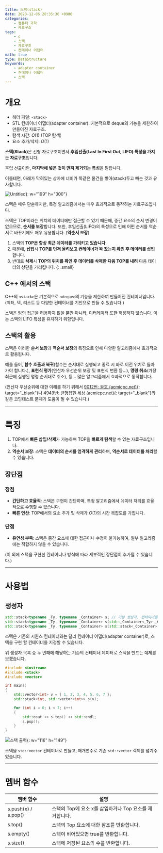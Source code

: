 ```yaml
---
title: 스택(stack)
date: 2023-12-06 20:35:36 +0900
categories:
    - 컴퓨터 과학
    - 자료구조
tags:
    - c
    - 스택
    - 자료구조
    - 컨테이너 어댑터
math: true
type: DataStructure
keywords:
    - adapter container
    - 컨테이너 어댑터
    - 스택
---
```


# 개요

- 헤더 파일: `<stack>`
- STL 컨테이너 어댑터(adapter container): 기본적으로 deque의 기능을 제한하여 만들어진 자료구조.
- 탐색 시간: $O(1)$ (TOP 탐색)
- 요소 추가/삭제: $O(1)$

<span class="keyword">**스택(Stack)**</span>은 선형 자료구조이면서 **<span class="font_highlight">후입선출(Last In First Out, LIFO)</span> 특성을 가지는 자료구조**입니다.

후입 선출이란, **마지막에 넣은 것이 먼저 제거되는 특성**을 말합니다.

이를테면, 아래가 막혀있는 상자에 너비가 똑같은 물건을 쌓아(stack)두고 빼는 것과 유사합니다.

![Untitled](https://i.postimg.cc/2S1vpzCp/2023-12-01-171027.png){: w="199" h="300"}

스택은 매우 단순하지만, 특정 알고리즘에서는 매우 효과적으로 동작하는 자료구조입니다.

스택은 TOP이라는 위치의 데이터에만 접근할 수 있기 때문에, 중간 요소의 순서 변경이 없으므로, **순서를 보장**합니다. 또한, 후입선출(LIFO)의 특성으로 인해 어떤 순서를 역순서로 바꾸기에도 매우 유용합니다. (<span class="font_highlight">**역순서 보장**</span>)

1. 스택의 **TOP은 항상 최근 데이터를 가리키고 있습니다**.
2. 때문에, **삽입**시 **TOP를 먼저 올려보고 컨테이너가 꽉 찼는지 확인 후 데이터를 삽입**합니다.
3. 반대로 **삭제**시 **TOP의 위치를 확인 후 데이터를 삭제한 다음 TOP를 내려** 다음 데이터의 상단을 가리킵니다.
{: .small}

## C++ 에서의 스택

C++의 `<stack>`은 기본적으로 `<deque>`의 기능을 제한하여 만들어진 컨테이너입니다. (벡터, 덱, 리스트 등 다양한 컨테이너를 기반으로 만들 수 있습니다.)

<span class="font_highlight">스택은 임의 접근을 허용하지 않을 뿐만 아니라, 이터레이터 또한 허용하지 않습니다</span>. 이는 스택의 LIFO 특성을 유지하기 위함입니다.

## 스택의 활용

스택은 이러한 **순서 보장**과 <span class="font_highlight">**역순서 보장**</span>의 특징으로 인해 다양한 알고리즘에서 효과적으로 활용됩니다.

예를 들어, **함수 호출과 복귀**(함수는 순서대로 실행되고 종료 시 바로 이전 위치로 돌아가야 합니다.), **표현식 평가**(연산자 우선순위 보장 및 표현식 변환 등…), **명령 취소**(가장 최근에 실행된 명령 순서대로 취소), 등… 많은 알고리즘에서 효과적으로 동작합니다.

(연산자 우선순위에 대한 이해를 하기 위해서 [9012번: 괄호 (acmicpc.net)](https://www.acmicpc.net/problem/9012){: target="_blank"}나 [4949번: 균형잡힌 세상 (acmicpc.net)](https://www.acmicpc.net/problem/4949){: target="_blank"}와 같은 코딩테스트 문제가 도움이 될 수 있습니다.)

---

# 특징

1. TOP에서 <span class="important">**빠른 삽입/삭제**</span>가 가능하며 TOP을 <span class="important">**빠르게 탐색**</span>할 수 있는 자료구조입니다.
2. <span class="important">**역순서 보장**</span>: 스택은 **데이터의 순서를 엄격하게 관리**하며, **역순서로 데이터를 처리**할 수 있습니다.

## 장단점

### 장점

- <span class="important">**간단하고 효율적**</span>: 스택은 구현이 간단하며, 특정 알고리즘에서 데이터 처리를 효율적으로 수행할 수 있습니다.
- <span class="important">**빠른 연산**</span>: TOP에서의 요소 추가 및 삭제가 $O(1)$의 시간 복잡도를 가집니다.

### 단점

- <span class="important">**유연성 부족**</span>: 스택은 중간 요소에 대한 접근이나 수정이 불가능하여, 일부 알고리즘에는 적합하지 않을 수 있습니다.

(이 외에 스택을 구현한 컨테이너나 방식에 따라 세부적인 장단점이 추가될 수 있습니다.)

---

# 사용법

## 생성자

```cpp
std::stack<typename _Ty, typename _Container> s; // 기본 생성자. 컨테이너를 선택할 수 있습니다.
std::stack<typename _Ty, typename _Container> s(std::_Container<_Ty> _Cont); // 기존의 컨테이너 데이터로 스택을 만듭니다.
std::stack<typename _Ty, typename _Container> s(std::stack<_Container> _Right); // 기존의 스택을 복사합니다.
```

스택은 기존의 시퀀스 컨테이너와는 달리 컨테이너 어댑터(adapter container)로, 스택을 구현 할 컨테이너를 지정할 수 있습니다.

위 생성자 목록 중 두 번째에 해당하는 기존의 컨테이너 데이터로 스택을 만드는 예제를 보겠습니다.

```cpp
#include <iostream>
#include <stack>
#include <vector>

int main()
{
	std::vector<int> v = { 1, 2, 3, 4, 5, 6, 7 };
	std::stack<int, std::vector<int>> s(v);

	for (int i = 0; i < 7; i++)
	{
		std::cout << s.top() << std::endl;
		s.pop();
	}
}
```

![스택 출력](https://i.postimg.cc/SsfYLRf9/2023-12-03-142235.png){: w="116" h="149"}

스택을 `std::vector` 컨테이너로 만들고, 매개변수로 기존 `std::vector` 객체를 넘겨주었습니다.

---

# 멤버 함수

| 멤버 함수 | 설명 |
| --- | --- |
| s.push(x) / s.pop() | 스택의 Top에 요소 x를 삽입하거나 Top 요소를 제거합니다. |
| s.top() | 스택의 Top 요소에 대한 참조를 반환합니다. |
| s.empty() | 스택이 비어있으면 true를 반환합니다. |
| s.size() | 스택에 저장된 요소의 수를 반환합니다. |